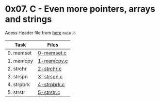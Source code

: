 # 0x07. C - Even more pointers, arrays and strings

Acess Header file from [here](./main.h) `main.h`  

|Task|Files|
|----|-----|
|0. memset|[0-memset.c](./0-memset.c)|
|1. memcpy|[1-memcpy.c](./1-memcpy.c)|
|2. strchr|[2-strchr.c](./2-strchr.c)|
|3. strspn|[3-strspn.c](./3-strspn.c)|
|4. strpbrk|[4-strpbrk.c](./4-strpbrk.c)|
|5. strstr|[5-strstr.c](./5-strstr.c)|

